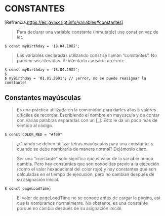 # CONSTANTES
[Refrencia:https://es.javascript.info/variables#constantes]
> Para declarar una variable constante (inmutable) use const en vez de let.

```
$ const myBirthday = '18.04.1982';
```

> Las variables declaradas utilizando const se llaman “constantes”. No pueden ser alteradas. Al intentarlo causaría un error:

```
$ const myBirthday = '18.04.1982';
$
$ myBirthday = '01.01.2001'; // ¡error, no se puede reasignar la constante!
```

## Constantes mayúsculas

> Es una práctica utilizada en la comunidad para darles alias a valores dificiles de recordar. Escribiendo el nombre en mayuscula y de contar con varias palabras separarlas con un [_]. Esto le da un poco mas de sentido al código.

```
$ const COLOR_RED = "#f00"
```

> ¿Cuándo se deben utilizar letras mayúsculas para una constante, y cuando se debe nombrarla de manera normal? Dejémoslo claro.

> Ser una “constante” solo significa que el valor de la variable nunca cambia. Pero hay constantes que son conocidas previo a la ejecución (como el valor hexadecimal del color rojo) y hay constantes que son calculadas en el tiempo de ejecución, pero no cambian después de su asignación inicial.

```
$ const pageLoadTime;
```
> El valor de pageLoadTime no se conoce antes de cargar la página, así que la nombramos normalmente. No obstante, es una constante porque no cambia después de su asignación inicial.

